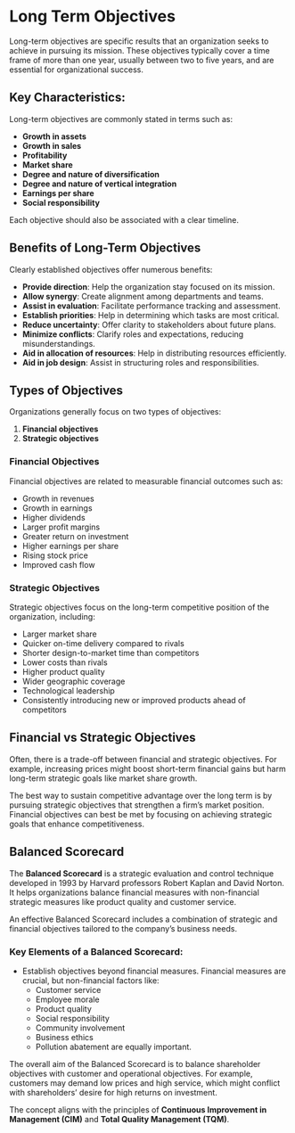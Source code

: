 # Long Term Objectives

Long-term objectives are specific results that an organization seeks to achieve in pursuing its mission. These objectives typically cover a time frame of more than one year, usually between two to five years, and are essential for organizational success.

## Key Characteristics:
Long-term objectives are commonly stated in terms such as:
- **Growth in assets**
- **Growth in sales**
- **Profitability**
- **Market share**
- **Degree and nature of diversification**
- **Degree and nature of vertical integration**
- **Earnings per share**
- **Social responsibility**

Each objective should also be associated with a clear timeline.

## Benefits of Long-Term Objectives
Clearly established objectives offer numerous benefits:
- **Provide direction**: Help the organization stay focused on its mission.
- **Allow synergy**: Create alignment among departments and teams.
- **Assist in evaluation**: Facilitate performance tracking and assessment.
- **Establish priorities**: Help in determining which tasks are most critical.
- **Reduce uncertainty**: Offer clarity to stakeholders about future plans.
- **Minimize conflicts**: Clarify roles and expectations, reducing misunderstandings.
- **Aid in allocation of resources**: Help in distributing resources efficiently.
- **Aid in job design**: Assist in structuring roles and responsibilities.

## Types of Objectives

Organizations generally focus on two types of objectives:
1. **Financial objectives**
2. **Strategic objectives**

### Financial Objectives
Financial objectives are related to measurable financial outcomes such as:
- Growth in revenues
- Growth in earnings
- Higher dividends
- Larger profit margins
- Greater return on investment
- Higher earnings per share
- Rising stock price
- Improved cash flow

### Strategic Objectives
Strategic objectives focus on the long-term competitive position of the organization, including:
- Larger market share
- Quicker on-time delivery compared to rivals
- Shorter design-to-market time than competitors
- Lower costs than rivals
- Higher product quality
- Wider geographic coverage
- Technological leadership
- Consistently introducing new or improved products ahead of competitors

## Financial vs Strategic Objectives

Often, there is a trade-off between financial and strategic objectives. For example, increasing prices might boost short-term financial gains but harm long-term strategic goals like market share growth.

The best way to sustain competitive advantage over the long term is by pursuing strategic objectives that strengthen a firm’s market position. Financial objectives can best be met by focusing on achieving strategic goals that enhance competitiveness.

## Balanced Scorecard

The **Balanced Scorecard** is a strategic evaluation and control technique developed in 1993 by Harvard professors Robert Kaplan and David Norton. It helps organizations balance financial measures with non-financial strategic measures like product quality and customer service.

An effective Balanced Scorecard includes a combination of strategic and financial objectives tailored to the company’s business needs.

### Key Elements of a Balanced Scorecard:
- Establish objectives beyond financial measures. Financial measures are crucial, but non-financial factors like:
  - Customer service
  - Employee morale
  - Product quality
  - Social responsibility
  - Community involvement
  - Business ethics
  - Pollution abatement
  are equally important.

The overall aim of the Balanced Scorecard is to balance shareholder objectives with customer and operational objectives. For example, customers may demand low prices and high service, which might conflict with shareholders’ desire for high returns on investment.

The concept aligns with the principles of **Continuous Improvement in Management (CIM)** and **Total Quality Management (TQM)**.
